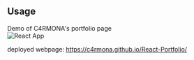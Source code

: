 ## Usage
Demo of C4RMONA's portfolio page <br>
![React App](https://user-images.githubusercontent.com/101689362/190950430-0a4a8dfc-7bca-4447-ba44-1b9805ac9d9c.gif)


deployed webpage: https://c4rmona.github.io/React-Portfolio/